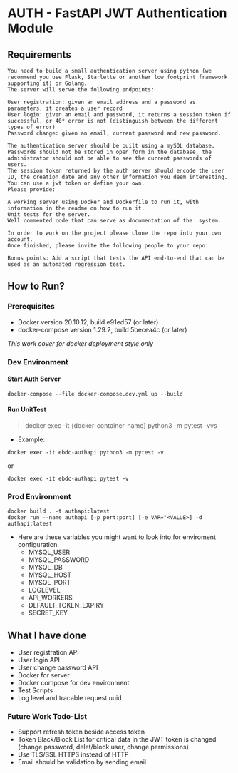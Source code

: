 
# AUTH - FastAPI JWT Authentication Module

## Requirements
```
You need to build a small authentication server using python (we recommend you use Flask, Starlette or another low footprint framework supporting it) or Golang.
The server will serve the following endpoints:

User registration: given an email address and a password as parameters, it creates a user record
User login: given an email and password, it returns a session token if successful, or 40* error is not (distinguish between the different types of error)
Password change: given an email, current password and new password.

The authentication server should be built using a mySQL database.
Passwords should not be stored in open form in the database, the administrator should not be able to see the current passwords of users.
The session token returned by the auth server should encode the user ID, the creation date and any other information you deem interesting. You can use a jwt token or define your own.
Please provide:

A working server using Docker and Dockerfile to run it, with information in the readme on how to run it.
Unit tests for the server.
Well commented code that can serve as documentation of the  system.

In order to work on the project please clone the repo into your own account.
Once finished, please invite the following people to your repo:

Bonus points: Add a script that tests the API end-to-end that can be used as an automated regression test.
```

## How to Run?

### Prerequisites
* Docker version 20.10.12, build e91ed57 (or later)
* docker-compose version 1.29.2, build 5becea4c (or later)


*This work cover for docker deployment style only*

### Dev Environment
#### Start Auth Server
```shell
docker-compose --file docker-compose.dev.yml up --build
```

#### Run UnitTest
> docker exec -it {docker-container-name} python3 -m pytest -vvs

* Example:

```shell
docker exec -it ebdc-authapi python3 -m pytest -v
```
 
 or

```
docker exec -it ebdc-authapi pytest -v
```

### Prod Environment
```shell
docker build . -t authapi:latest
docker run --name authapi [-p port:port] [-e VAR="<VALUE>] -d authapi:latest
```

* Here are these variables you might want to look into for enviroment configuration.
    * MYSQL_USER
    * MYSQL_PASSWORD
    * MYSQL_DB
    * MYSQL_HOST
    * MYSQL_PORT
    * LOGLEVEL
    * API_WORKERS
    * DEFAULT_TOKEN_EXPIRY
    * SECRET_KEY

## What I have done
* User registration API
* User login API
* User change password API
* Docker for server
* Docker compose for dev environment
* Test Scripts
* Log level and tracable request uuid


### Future Work Todo-List
* Support refresh token beside access token
* Token Black/Block List for critical data in the JWT token is changed (change password, delet/block user, change permissions)
* Use TLS/SSL HTTPS instead of HTTP
* Email should be validation by sending email

